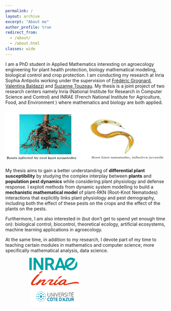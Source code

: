 ```yaml
---
permalink: /
layout: archive
excerpt: "About me"
author_profile: true
redirect_from: 
  - /about/
  - /about.html
classes: wide
---
```

I am a PhD student in Applied Mathematics interesting on agroecology engineering for plant health protection, biology mathematical modeling, biological control and crop protection. I am conducting my research at Inria Sophia Antipolis working under the supervision of [Frédéric Grognard](http://www-sop.inria.fr/members/Frederic.Grognard), [Valentina Baldazzi](https://www.researchgate.net/profile/Valentina-Baldazzi) and [Suzanne Touzeau](https://www6.paca.inrae.fr/institut-sophia-agrobiotech_eng/Research-teams/M2P2/Team-members/TOUZEAU-Suzanne). My thesis is a joint project of two research centers namely Inria (National Institute for Research in Computer Science and Control) and INRAE (French National Institute for Agriculture, Food, and Environment ) where mathematics and biology are both applied.
<img src="../images/background.jpg" width="950px" height="150" vspace="21"><br clear="left">
My thesis aims to gain a better understanding of **differential plant susceptibility** by studying the complex interplay between **plants** and **population pest dynamics** while considering plant physiology and defense response. I exploit methods from dynamic system modelling to build a **mechanistic mathematical model** of plant-RKN (Root-Knot Nematodes) interactions that explicitly links plant physiology and pest demography, including both the effect of these pests on the crops and the effect of the plants on the pests.

Furthermore, I am also interested in (but don’t get to spend yet enough time on): biological control, biocontrol, theoretical ecology, artificial ecosystems, machine learning applications in agroecology.

At the same time, in addition to my research, I devote part of my time to teaching certain modules in mathematics and computer science; more specifically mathematical analysis, data science.

<img src="../images/Inrae.png" width="150" hspace="75"> <img src="../images/Inria.png" width="150" hspace="80"> <img src="../images/UCA1.jpg" width="150" hspace="80"><br clear="left">
